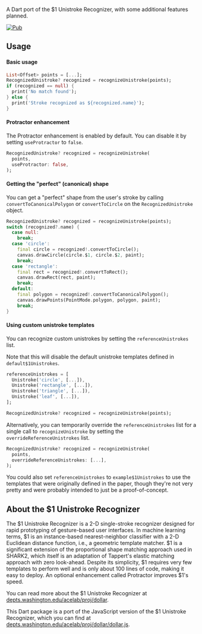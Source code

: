 A Dart port of the $1 Unistroke Recognizer, with some additional features planned.

[![Pub](https://img.shields.io/pub/v/one_dollar_unistroke_recognizer.svg)](https://pub.dev/packages/one_dollar_unistroke_recognizer)

## Usage

#### Basic usage

```dart
List<Offset> points = [...];
RecognizedUnistroke? recognized = recognizeUnistroke(points);
if (recognized == null) {
  print('No match found');
} else {
  print('Stroke recognized as ${recognized.name}');
}
```

#### Protractor enhancement

The Protractor enhancement is enabled by default. You can disable it by setting `useProtractor` to `false`.

```dart
RecognizedUnistroke? recognized = recognizeUnistroke(
  points,
  useProtractor: false,
);
```

#### Getting the "perfect" (canonical) shape

You can get a "perfect" shape from the user's stroke by calling `convertToCanonicalPolygon` or `convertToCircle` on the `RecognizedUnistroke` object.

```dart
RecognizedUnistroke? recognized = recognizeUnistroke(points);
switch (recognized?.name) {
  case null:
    break;
  case 'circle':
    final circle = recognized!.convertToCircle();
    canvas.drawCircle(circle.$1, circle.$2, paint);
    break;
  case 'rectangle':
    final rect = recognized!.convertToRect();
    canvas.drawRect(rect, paint);
    break;
  default:
    final polygon = recognized!.convertToCanonicalPolygon();
    canvas.drawPoints(PointMode.polygon, polygon, paint);
    break;
}
```

#### Using custom unistroke templates

You can recognize custom unistrokes by setting the `referenceUnistrokes` list.

Note that this will disable the default unistroke templates defined in `default$1Unistrokes`.

```dart
referenceUnistrokes = [
  Unistroke('circle', [...]),
  Unistroke('rectangle', [...]),
  Unistroke('triangle', [...]),
  Unistroke('leaf', [...]),
];

RecognizedUnistroke? recognized = recognizeUnistroke(points);
```

Alternatively, you can temporarily override the `referenceUnistrokes` list for a single call to `recognizeUnistroke` by setting the `overrideReferenceUnistrokes` list.

```dart
RecognizedUnistroke? recognized = recognizeUnistroke(
  points,
  overrideReferenceUnistrokes: [...],
);
```

You could also set `referenceUnistrokes` to `example$1Unistrokes` to use the templates that were originally defined in the paper, though they're not very pretty and were probably intended to just be a proof-of-concept.

## About the $1 Unistroke Recognizer

The $1 Unistroke Recognizer is a 2-D single-stroke recognizer designed for rapid prototyping of gesture-based user interfaces. In machine learning terms, $1 is an instance-based nearest-neighbor classifier with a 2-D Euclidean distance function, i.e., a geometric template matcher. $1 is a significant extension of the proportional shape matching approach used in SHARK2, which itself is an adaptation of Tappert's elastic matching approach with zero look-ahead. Despite its simplicity, $1 requires very few templates to perform well and is only about 100 lines of code, making it easy to deploy. An optional enhancement called Protractor improves $1's speed. 

You can read more about the $1 Unistroke Recognizer at [depts.washington.edu/acelab/proj/dollar](https://depts.washington.edu/acelab/proj/dollar/index.html).

This Dart package is a port of the JavaScript version of the $1 Unistroke Recognizer, which you can find at [depts.washington.edu/acelab/proj/dollar/dollar.js](https://depts.washington.edu/acelab/proj/dollar/dollar.js).
